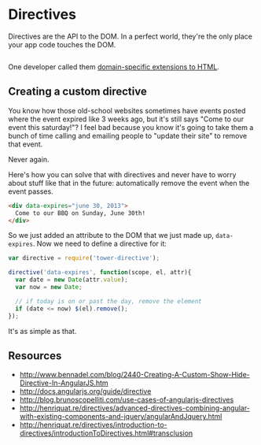 # Directives

Directives are the API to the DOM. In a perfect world, they're the only place your app code touches the DOM.

```html

```

One developer called them [domain-specific extensions to HTML](http://henriquat.re/directives/introduction-to-directives/introductionToDirectives.html).

## Creating a custom directive

You know how those old-school websites sometimes have events posted where the event expired like 3 weeks ago, but it's still says "Come to our event this saturday!"? I feel bad because you know it's going to take them a bunch of time calling and emailing people to "update their site" to remove that event.

Never again.

Here's how you can solve that with directives and never have to worry about stuff like that in the future: automatically remove the event when the event passes.

```html
<div data-expires="june 30, 2013">
  Come to our BBQ on Sunday, June 30th!
</div>
```

So we just added an attribute to the DOM that we just made up, `data-expires`. Now we need to define a directive for it:

```js
var directive = require('tower-directive');

directive('data-expires', function(scope, el, attr){
  var date = new Date(attr.value);
  var now = new Date;

  // if today is on or past the day, remove the element
  if (date <= now) $(el).remove();
});
```

It's as simple as that.

## Resources

- http://www.bennadel.com/blog/2440-Creating-A-Custom-Show-Hide-Directive-In-AngularJS.htm
- http://docs.angularjs.org/guide/directive
- http://blog.brunoscopelliti.com/use-cases-of-angularjs-directives
- http://henriquat.re/directives/advanced-directives-combining-angular-with-existing-components-and-jquery/angularAndJquery.html
- http://henriquat.re/directives/introduction-to-directives/introductionToDirectives.html#transclusion